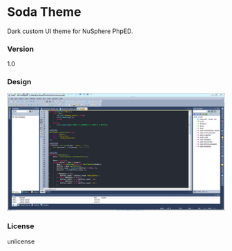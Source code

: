 # Soda Theme
Dark custom UI theme for NuSphere PhpED.

### Version
1.0

### Design
![img](https://raw.githubusercontent.com/zigbie/Theme-NuSphere-PhpED/master/img.PNG)

### License

unlicense
